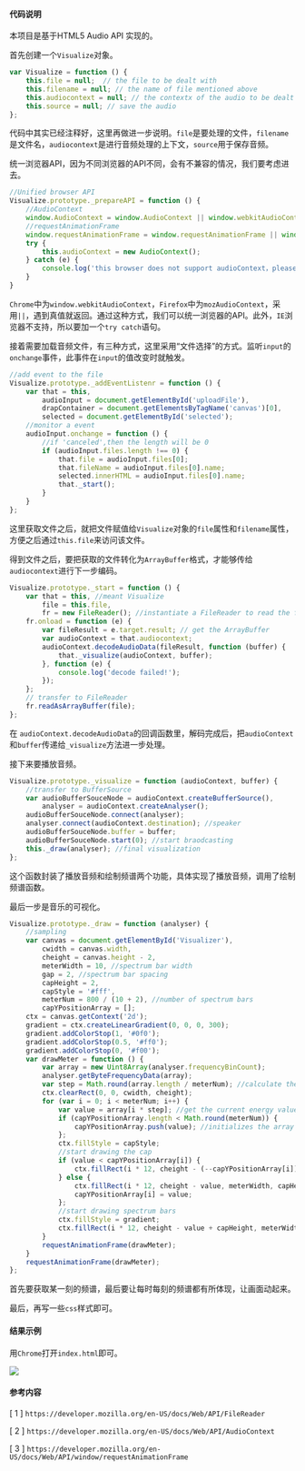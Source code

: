 #### 代码说明

本项目是基于HTML5 Audio API 实现的。

首先创建一个`Visualize`对象。

```javascript
var Visualize = function () {
    this.file = null;  // the file to be dealt with
    this.filename = null; // the name of file mentioned above
    this.audiocontext = null; // the contextx of the audio to be dealt with
    this.source = null; // save the audio
};
```

代码中其实已经注释好，这里再做进一步说明。`file`是要处理的文件，`filename`是文件名，`audiocontext`是进行音频处理的上下文，`source`用于保存音频。



统一浏览器API，因为不同浏览器的API不同，会有不兼容的情况，我们要考虑进去。

```javascript
//Unified browser API
Visualize.prototype._prepareAPI = function () {
    //AudioContext
    window.AudioContext = window.AudioContext || window.webkitAudioContext || window.mozAudioContext || window.msAudioContext;
    //requestAnimationFrame
    window.requestAnimationFrame = window.requestAnimationFrame || window.webkitRequestAnimationFrame || window.mozRequestAnimationFrame || window.msRequestAnimationFrame;
    try {
        this.audioContext = new AudioContext();
    } catch (e) {
        console.log('this browser does not support audioContext，please try Chrome or Firework.');
    }
}
```

`Chrome`中为`window.webkitAudioContext`，`Firefox`中为`mozAudioContext`，采用`||`，遇到真值就返回。通过这种方式，我们可以统一浏览器的API。此外，`IE`浏览器不支持，所以要加一个`try catch`语句。



接着需要加载音频文件，有三种方式，这里采用“文件选择”的方式。监听`input`的`onchange`事件，此事件在`input`的值改变时就触发。

```javascript
//add event to the file
Visualize.prototype._addEventListenr = function () {
    var that = this,
		audioInput = document.getElementById('uploadFile'),
		drapContainer = document.getElementsByTagName('canvas')[0],
		selected = document.getElementById('selected');
    //monitor a event
    audioInput.onchange = function () {
        //if 'canceled',then the length will be 0
        if (audioInput.files.length !== 0) {
            that.file = audioInput.files[0];
            that.fileName = audioInput.files[0].name;
            selected.innerHTML = audioInput.files[0].name;
            that._start();
        }
    }
};
```

这里获取文件之后，就把文件赋值给`Visualize`对象的`file`属性和`filename`属性，方便之后通过`this.file`来访问该文件。



得到文件之后，要把获取的文件转化为`ArrayBuffer`格式，才能够传给`audiocontext`进行下一步编码。

```javascript
Visualize.prototype._start = function () {
    var that = this, //meant Visualize
		file = this.file,
		fr = new FileReader(); //instantiate a FileReader to read the file
    fr.onload = function (e) {
        var fileResult = e.target.result; // get the ArrayBuffer
        var audioContext = that.audiocontext;
        audioContext.decodeAudioData(fileResult, function (buffer) { 					//decode successfully
            that._visualize(audioContext, buffer);
        }, function (e) {
            console.log('decode failed!');
        });
    };
    // transfer to FileReader
    fr.readAsArrayBuffer(file);
};
```

 在 `audioContext.decodeAudioData`的回调函数里，解码完成后，把`audioContext`和`buffer`传递给`_visualize`方法进一步处理。



接下来要播放音频。

```javascript
Visualize.prototype._visualize = function (audioContext, buffer) {
    //transfer to BufferSource
    var audioBufferSouceNode = audioContext.createBufferSource(),
		analyser = audioContext.createAnalyser();
    audioBufferSouceNode.connect(analyser);
    analyser.connect(audioContext.destination); //speaker
    audioBufferSouceNode.buffer = buffer;
    audioBufferSouceNode.start(0); //start braodcasting
    this._draw(analyser); //final visualization
};
```

这个函数封装了播放音频和绘制频谱两个功能，具体实现了播放音频，调用了绘制频谱函数。



最后一步是音乐的可视化。

```javascript
Visualize.prototype._draw = function (analyser) {
    //sampling
    var canvas = document.getElementById('Visualizer'),
        cwidth = canvas.width,
        cheight = canvas.height - 2,
        meterWidth = 10, //spectrum bar width
        gap = 2, //spectrum bar spacing
        capHeight = 2,
        capStyle = '#fff',
        meterNum = 800 / (10 + 2), //number of spectrum bars
        capYPositionArray = [];
    ctx = canvas.getContext('2d');
    gradient = ctx.createLinearGradient(0, 0, 0, 300);
    gradient.addColorStop(1, '#0f0');
    gradient.addColorStop(0.5, '#ff0');
    gradient.addColorStop(0, '#f00');
    var drawMeter = function () {
        var array = new Uint8Array(analyser.frequencyBinCount);
        analyser.getByteFrequencyData(array);
        var step = Math.round(array.length / meterNum); //calculate the sampling step size
        ctx.clearRect(0, 0, cwidth, cheight);
        for (var i = 0; i < meterNum; i++) {
            var value = array[i * step]; //get the current energy value
            if (capYPositionArray.length < Math.round(meterNum)) {
                capYPositionArray.push(value); //initializes the array that holds the cap position and pushes the data from the first screen into it
            };
            ctx.fillStyle = capStyle;
            //start drawing the cap
            if (value < capYPositionArray[i]) { 
                ctx.fillRect(i * 12, cheight - (--capYPositionArray[i]), meterWidth, capHeight); 
            } else {
                ctx.fillRect(i * 12, cheight - value, meterWidth, capHeight); 
                capYPositionArray[i] = value;
            };
            //start drawing spectrum bars
            ctx.fillStyle = gradient;
            ctx.fillRect(i * 12, cheight - value + capHeight, meterWidth, cheight);
        }
        requestAnimationFrame(drawMeter);
    }
    requestAnimationFrame(drawMeter);
};
```

首先要获取某一刻的频谱，最后要让每时每刻的频谱都有所体现，让画面动起来。



最后，再写一些`css`样式即可。





#### 结果示例



用`Chrome`打开`index.html`即可。

![](http://notes-pictures.nos-eastchina1.126.net/20191019024806-411385.jpg)





#### 参考内容



[ 1 ] `https://developer.mozilla.org/en-US/docs/Web/API/FileReader`

[ 2 ]  ` https://developer.mozilla.org/en-US/docs/Web/API/AudioContext `

[ 3 ]  ` https://developer.mozilla.org/en-US/docs/Web/API/window/requestAnimationFrame `

